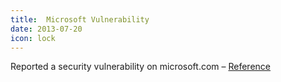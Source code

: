 ```yaml
---
title:  Microsoft Vulnerability
date: 2013-07-20
icon: lock
---
```


Reported a security vulnerability on microsoft.com – [Reference](https://technet.microsoft.com/en-us/security/cc308575.aspx)
